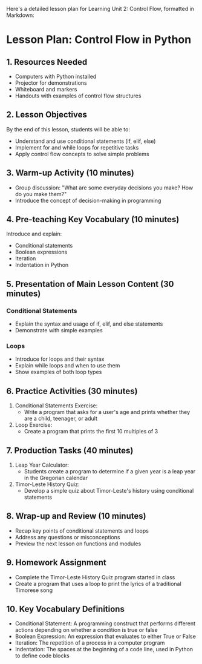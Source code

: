 Here's a detailed lesson plan for Learning Unit 2: Control Flow, formatted in Markdown:

# Lesson Plan: Control Flow in Python

## 1. Resources Needed
- Computers with Python installed
- Projector for demonstrations
- Whiteboard and markers
- Handouts with examples of control flow structures

## 2. Lesson Objectives
By the end of this lesson, students will be able to:
- Understand and use conditional statements (if, elif, else)
- Implement for and while loops for repetitive tasks
- Apply control flow concepts to solve simple problems

## 3. Warm-up Activity (10 minutes)
- Group discussion: "What are some everyday decisions you make? How do you make them?"
- Introduce the concept of decision-making in programming

## 4. Pre-teaching Key Vocabulary (10 minutes)
Introduce and explain:
- Conditional statements
- Boolean expressions
- Iteration
- Indentation in Python

## 5. Presentation of Main Lesson Content (30 minutes)
### Conditional Statements
- Explain the syntax and usage of if, elif, and else statements
- Demonstrate with simple examples

### Loops
- Introduce for loops and their syntax
- Explain while loops and when to use them
- Show examples of both loop types

## 6. Practice Activities (30 minutes)
1. Conditional Statements Exercise:
   - Write a program that asks for a user's age and prints whether they are a child, teenager, or adult
2. Loop Exercise:
   - Create a program that prints the first 10 multiples of 3

## 7. Production Tasks (40 minutes)
1. Leap Year Calculator:
   - Students create a program to determine if a given year is a leap year in the Gregorian calendar
2. Timor-Leste History Quiz:
   - Develop a simple quiz about Timor-Leste's history using conditional statements

## 8. Wrap-up and Review (10 minutes)
- Recap key points of conditional statements and loops
- Address any questions or misconceptions
- Preview the next lesson on functions and modules

## 9. Homework Assignment
- Complete the Timor-Leste History Quiz program started in class
- Create a program that uses a loop to print the lyrics of a traditional Timorese song

## 10. Key Vocabulary Definitions
- Conditional Statement: A programming construct that performs different actions depending on whether a condition is true or false
- Boolean Expression: An expression that evaluates to either True or False
- Iteration: The repetition of a process in a computer program
- Indentation: The spaces at the beginning of a code line, used in Python to define code blocks